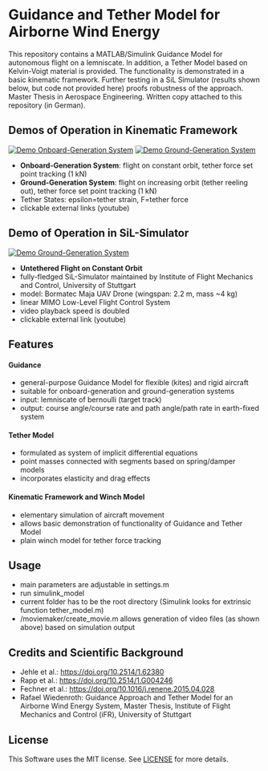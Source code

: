 # Guidance and Tether Model for Airborne Wind Energy

This repository contains a MATLAB/Simulink Guidance Model for autonomous flight on a lemniscate.
In addition, a Tether Model based on Kelvin-Voigt material is provided.
The functionality is demonstrated in a basic kinematic framework.
Further testing in a SiL Simulator (results shown below, but code not provided here) proofs robustness of the approach.
Master Thesis in Aerospace Engineering. Written copy attached to this repository (in German). 

## Demos of Operation in Kinematic Framework
[![Demo Onboard-Generation System](https://s4.gifyu.com/images/OG_320b1d3aa0076cdb89a.gif)](https://youtu.be/XXs6cW-sE3Y)
[![Demo Ground-Generation System](https://s4.gifyu.com/images/GG_320.gif)](https://youtu.be/OWJ5FSvkmaQ)
* **Onboard-Generation System**: flight on constant orbit, tether force set point tracking (1 kN)
* **Ground-Generation System**: flight on increasing orbit (tether reeling out), tether force set point tracking (1 kN) 
* Tether States: epsilon=tether strain, F=tether force
* clickable external links (youtube)

## Demo of Operation in SiL-Simulator
[![Demo Ground-Generation System](https://s8.gifyu.com/images/Majaec2d2b3943dcd9cf.gif)](https://youtu.be/o2d76z69M18)
* **Untethered Flight on Constant Orbit**
* fully-fledged SiL-Simulator maintained by Institute of Flight Mechanics and Control, University of Stuttgart
* model: Bormatec Maja UAV Drone (wingspan: 2.2 m, mass ~4 kg)
* linear MIMO Low-Level Flight Control System
* video playback speed is doubled
* clickable external link (youtube)

## Features

#### Guidance
* general-purpose Guidance Model for flexible (kites) and rigid aircraft 
* suitable for onboard-generation and ground-generation systems
* input: lemniscate of bernoulli (target track)
* output: course angle/course rate and path angle/path rate in earth-fixed system

#### Tether Model
* formulated as system of implicit differential equations
* point masses connected with segments based on spring/damper models
* incorporates elasticity and drag effects

#### Kinematic Framework and Winch Model
* elementary simulation of aircraft movement
* allows basic demonstration of functionality of Guidance and Tether Model
* plain winch model for tether force tracking

## Usage
* main parameters are adjustable in settings.m
* run simulink_model
* current folder has to be the root directory (Simulink looks for extrinsic function tether_model.m)
* /moviemaker/create_movie.m allows generation of video files (as shown above) based on simulation output

## Credits and Scientific Background
* Jehle et al.: https://doi.org/10.2514/1.62380
* Rapp et al.: https://doi.org/10.2514/1.G004246
* Fechner et al.: https://doi.org/10.1016/j.renene.2015.04.028
* Rafael Wiedenroth: Guidance Approach and Tether Model for an Airborne Wind Energy System, Master Thesis, Institute of Flight Mechanics and Control (iFR), University of Stuttgart

## License

This Software uses the MIT license. See [LICENSE](https://github.com/hoerbo/Guidance-and-Tether-Model-for-AWE/blob/master/LICENSE) for more details.
